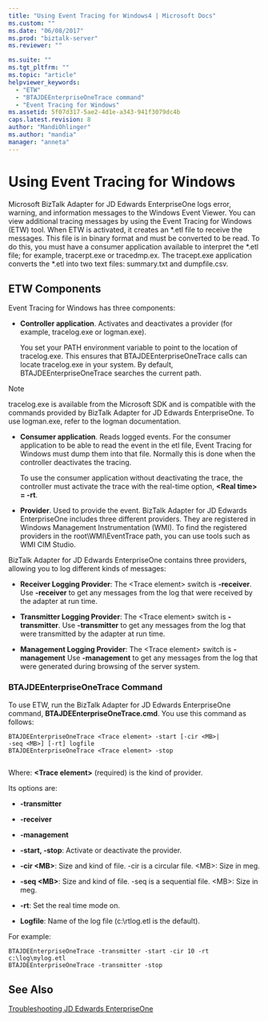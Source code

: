 ```yaml
---
title: "Using Event Tracing for Windows4 | Microsoft Docs"
ms.custom: ""
ms.date: "06/08/2017"
ms.prod: "biztalk-server"
ms.reviewer: ""

ms.suite: ""
ms.tgt_pltfrm: ""
ms.topic: "article"
helpviewer_keywords: 
  - "ETW"
  - "BTAJDEEnterpriseOneTrace command"
  - "Event Tracing for Windows"
ms.assetid: 5f07d317-5ae2-4d1e-a343-941f3079dc4b
caps.latest.revision: 8
author: "MandiOhlinger"
ms.author: "mandia"
manager: "anneta"
---
```

# Using Event Tracing for Windows
Microsoft BizTalk Adapter for JD Edwards EnterpriseOne logs error, warning, and information messages to the Windows Event Viewer. You can view additional tracing messages by using the Event Tracing for Windows (ETW) tool. When ETW is activated, it creates an *.etl file to receive the messages. This file is in binary format and must be converted to be read. To do this, you must have a consumer application available to interpret the \*.etl file; for example, tracerpt.exe or tracedmp.ex. The tracept.exe application converts the \*.etl into two text files: summary.txt and dumpfile.csv.  
  
## ETW Components  
 Event Tracing for Windows has three components:  
  
-   **Controller application**. Activates and deactivates a provider (for example, tracelog.exe or logman.exe).  
  
     You set your PATH environment variable to point to the location of tracelog.exe. This ensures that BTAJDEEnterpriseOneTrace calls can locate tracelog.exe in your system. By default, BTAJDEEnterpriseOneTrace searches the current path.  
  
> [!NOTE]
>  tracelog.exe is available from the Microsoft SDK and is compatible with the commands provided by  BizTalk Adapter  for JD Edwards EnterpriseOne. To use logman.exe, refer to the logman documentation.  
  
-   **Consumer application**. Reads logged events. For the consumer application to be able to read the event in the etl file, Event Tracing for Windows must dump them into that file. Normally this is done when the controller deactivates the tracing.  
  
     To use the consumer application without deactivating the trace, the controller must activate the trace with the real-time option, **\<Real time\> = -rt**.  
  
-   **Provider**. Used to provide the event. BizTalk Adapter for JD Edwards EnterpriseOne includes three different providers. They are registered in Windows Management Instrumentation (WMI). To find the registered providers in the root\WMI\EventTrace path, you can use tools such as WMI CIM Studio.  
  
 BizTalk Adapter  for JD Edwards EnterpriseOne contains three providers, allowing you to log different kinds of messages:  
  
-   **Receiver Logging Provider**: The \<Trace element\> switch is **-receiver**. Use **-receiver** to get any messages from the log that were received by the adapter at run time.  
  
-   **Transmitter Logging Provider**: The \<Trace element\> switch is **-transmitter**. Use **-transmitter** to get any messages from the log that were transmitted by the adapter at run time.  
  
-   **Management Logging Provider**: The \<Trace element\> switch is **-management** Use **-management** to get any messages from the log that were generated during browsing of the server system.  
  
### BTAJDEEnterpriseOneTrace Command  
 To use ETW, run the BizTalk Adapter for JD Edwards EnterpriseOne command, **BTAJDEEnterpriseOneTrace.cmd**. You use this command as follows:  
  
```  
BTAJDEEnterpriseOneTrace <Trace element> -start [-cir <MB>|   
-seq <MB>] [-rt] logfile  
BTAJDEEnterpriseOneTrace <Trace element> -stop  
  
```  
  
 Where: **\<Trace element\>** (required) is the kind of provider.  
  
 Its options are:  
  
-   **-transmitter**  
  
-   **-receiver**  
  
-   **-management**  
  
-   **-start, -stop**: Activate or deactivate the provider.  
  
-   **-cir \<MB\>**: Size and kind of file. -cir is a circular file. \<MB\>: Size in meg.  
  
-   **-seq \<MB\>**: Size and kind of file. -seq is a sequential file. \<MB\>: Size in meg.  
  
-   **-rt**: Set the real time mode on.  
  
-   **Logfile**: Name of the log file (c:\rtlog.etl is the default).  
  
 For example:  
  
```  
BTAJDEEnterpriseOneTrace -transmitter -start -cir 10 -rt c:\log\mylog.etl  
BTAJDEEnterpriseOneTrace -transmitter -stop  
```  
  
## See Also  
 [Troubleshooting JD Edwards EnterpriseOne](../core/troubleshooting-jd-edwards-enterpriseone.md)